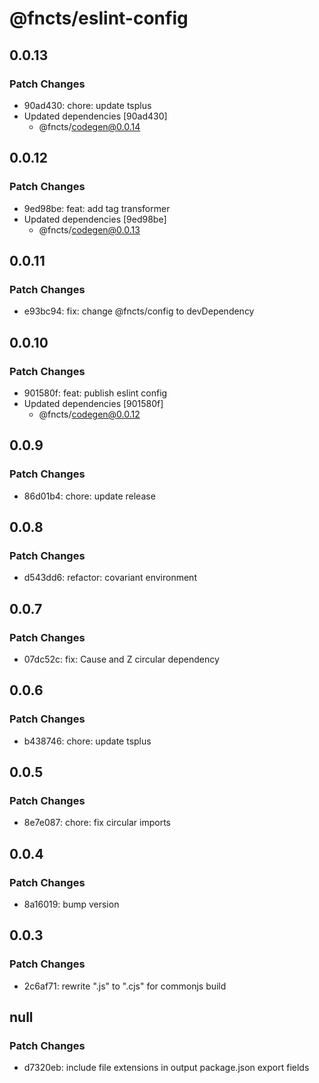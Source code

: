 # @fncts/eslint-config

## 0.0.13

### Patch Changes

- 90ad430: chore: update tsplus
- Updated dependencies [90ad430]
  - @fncts/codegen@0.0.14

## 0.0.12

### Patch Changes

- 9ed98be: feat: add tag transformer
- Updated dependencies [9ed98be]
  - @fncts/codegen@0.0.13

## 0.0.11

### Patch Changes

- e93bc94: fix: change @fncts/config to devDependency

## 0.0.10

### Patch Changes

- 901580f: feat: publish eslint config
- Updated dependencies [901580f]
  - @fncts/codegen@0.0.12

## 0.0.9

### Patch Changes

- 86d01b4: chore: update release

## 0.0.8

### Patch Changes

- d543dd6: refactor: covariant environment

## 0.0.7

### Patch Changes

- 07dc52c: fix: Cause and Z circular dependency

## 0.0.6

### Patch Changes

- b438746: chore: update tsplus

## 0.0.5

### Patch Changes

- 8e7e087: chore: fix circular imports

## 0.0.4

### Patch Changes

- 8a16019: bump version

## 0.0.3

### Patch Changes

- 2c6af71: rewrite ".js" to ".cjs" for commonjs build

## null

### Patch Changes

- d7320eb: include file extensions in output package.json export fields
